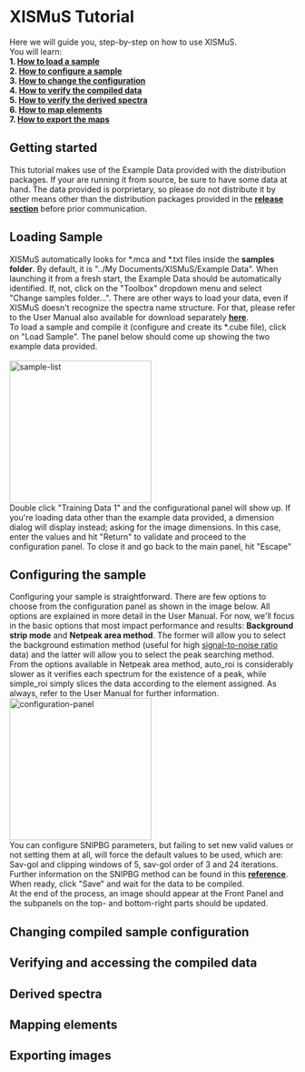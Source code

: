 # XISMuS Tutorial
Here we will guide you, step-by-step on how to use XISMuS.<br>
You will learn:<br>
**1.  [How to load a sample](#loadingSample)<br>**
**2.  [How to configure a sample](#configureSample)<br>**
**3.  [How to change the configuration](#reconfigure)<br>**
**4.  [How to verify the compiled data](#output)<br>**
**5.  [How to verify the derived spectra](#derivedSpectra)<br>**
**6.  [How to map elements](#mapping)<br>**
**7.  [How to export the maps](#export)<br>**

## Getting started
This tutorial makes use of the Example Data provided with the distribution packages. If your are running it from source, be sure to have some data at hand. The data provided is porprietary, so please do not distribute it by other means other than the distribution packages provided in the **[release section](https://github.com/linssab/XISMuS/releases)** before prior communication.<br>

## Loading Sample <a name="loadingSample"></a>
XISMuS automatically looks for *.mca and *.txt files inside the **samples folder**. By default, it is "../My Documents/XISMuS/Example Data". When launching it from a fresh start, the Example Data should be automatically identified. If, not, click on the "Toolbox" dropdown menu and select "Change samples folder...". There are other ways to load your data, even if XISMuS doesn't recognize the spectra name structure. For that, please refer to the User Manual also available for download separately **[here](https://mega.nz/#!UHRUEYYQ!7PeijTr0P63wUXZQJ9U1xAGyFaLE-8mpyvUEKX50EME)**.<br>
To load a sample and compile it (configure and create its *.cube file), click on "Load Sample". The panel below should come up showing the two example data provided.<br>
<br>
<a href="https://imgbb.com/"><img src="https://i.ibb.co/5cCTLWy/sample-list.png" alt="sample-list" border="0" height=250 title="Sample List"></a>
<br>
Double click "Training Data 1" and the configurational panel will show up. If you're loading data other than the example data provided, a dimension dialog will display instead; asking for the image dimensions. In this case, enter the values and hit "Return" to validate and proceed to the configuration panel. To close it and go back to the main panel, hit "Escape"<br>

## Configuring the sample <a name="configureSample"></a>
Configuring your sample is straightforward. There are few options to choose from the configuration panel as shown in the image below. All options are explained in more detail in the User Manual. For now, we'll focus in the basic options that most impact performance and results: **Background strip mode** and **Netpeak area method**. The former will allow you to select the background estimation method (useful for high [signal-to-noise ratio](https://www.sciencedirect.com/topics/chemistry/signal-to-noise-ratio) data) and the latter will  allow you to select the peak searching method.<br> 
From the options available in Netpeak area method, auto_roi is considerably slower as it verifies each spectrum for the existence of a peak, while simple_roi simply slices the data according to the element assigned. As always, refer to the User Manual for further information.<br>
<a href="https://imgbb.com/"><img src="https://i.ibb.co/26PqWjb/configuration-panel.png" alt="configuration-panel" border="0" title="Configuration Panel" height=250></a><br>
You can configure SNIPBG parameters, but failing to set new valid values or not setting them at all, will force the default values to be used, which are: Sav-gol and clipping windows of 5, sav-gol order of 3 and 24  iterations. Further information on the SNIPBG method can be found in this **[reference](https://www.crcpress.com/Handbook-of-X-Ray-Spectrometry/Grieken-Markowicz/p/book/9780824706005)**.<br>
When ready, click "Save" and wait for the data to be compiled.<br>
At the end of the process, an image should appear at the Front Panel and the subpanels on the top- and bottom-right parts should be updated.<br>

## Changing compiled sample configuration <a name="reconfigure"></a>

## Verifying and accessing the compiled data <a name="output"></a>

## Derived spectra <a name="derivedSpectra"></a>

## Mapping elements <a name="mapping"></a>

## Exporting images <a name="export"></a>

